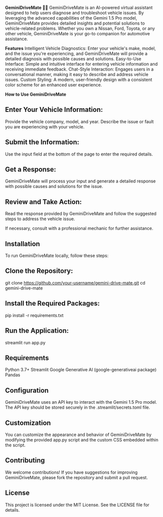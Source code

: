 **GeminiDriveMate 🚗✨**
GeminiDriveMate is an AI-powered virtual assistant designed to help users diagnose and troubleshoot vehicle issues. By leveraging the advanced capabilities of the Gemini 1.5 Pro model, GeminiDriveMate provides detailed insights and potential solutions to vehicle-related problems. Whether you own a Nissan, Ford, Toyota, or any other vehicle, GeminiDriveMate is your go-to companion for automotive assistance.

**Features**
Intelligent Vehicle Diagnostics: Enter your vehicle's make, model, and the issue you're experiencing, and GeminiDriveMate will provide a detailed diagnosis with possible causes and solutions.
Easy-to-Use Interface: Simple and intuitive interface for entering vehicle information and receiving immediate feedback.
Chat-Style Interaction: Engages users in a conversational manner, making it easy to describe and address vehicle issues.
Custom Styling: A modern, user-friendly design with a consistent color scheme for an enhanced user experience.

**How to Use GeminiDriveMate**

## Enter Your Vehicle Information:

Provide the vehicle company, model, and year.
Describe the issue or fault you are experiencing with your vehicle.
## Submit the Information:

Use the input field at the bottom of the page to enter the required details.
## Get a Response:

GeminiDriveMate will process your input and generate a detailed response with possible causes and solutions for the issue.
## Review and Take Action:

Read the response provided by GeminiDriveMate and follow the suggested steps to address the vehicle issue.

If necessary, consult with a professional mechanic for further assistance.

## Installation
To run GeminiDriveMate locally, follow these steps:

## Clone the Repository:
git clone https://github.com/your-username/gemini-drive-mate.git
cd gemini-drive-mate

## Install the Required Packages:
pip install -r requirements.txt

## Run the Application:
streamlit run app.py

## Requirements
Python 3.7+
Streamlit
Google Generative AI (google-generativeai package)
Pandas

## Configuration
GeminiDriveMate uses an API key to interact with the Gemini 1.5 Pro model. The API key should be stored securely in the .streamlit/secrets.toml file.


## Customization
You can customize the appearance and behavior of GeminiDriveMate by modifying the provided app.py script and the custom CSS embedded within the script.

## Contributing
We welcome contributions! If you have suggestions for improving GeminiDriveMate, please fork the repository and submit a pull request.

## License
This project is licensed under the MIT License. See the LICENSE file for details.